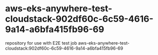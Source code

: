 # aws-eks-anywhere-test-cloudstack-902df60c-6c59-4616-9a14-a6bfa415fb96-69
repository for use with E2E test job aws-eks-anywhere-test-cloudstack:902df60c-6c59-4616-9a14-a6bfa415fb96-69
